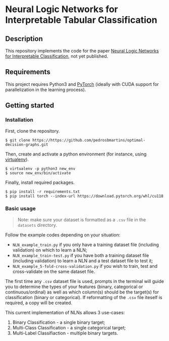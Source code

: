 # Neural Logic Networks for Interpretable Tabular Classification

## Description

This repository implements the code for the paper [Neural Logic Networks for Interpretable Classification](https://arxiv.org/abs/2508.08172), not yet published.

## Requirements

This project requires Python3 and [PyTorch](https://pytorch.org/get-started/locally/) (ideally with CUDA support for parallelization in the learning process).

## Getting started

### Installation

First, clone the repository.

```
$ git clone https://https://github.com/pedrosbmartins/optimal-decision-graphs.git
```

Then, create and activate a python environment (for instance, using [virtualenv](https://virtualenv.pypa.io/en/latest/)).

```
$ virtualenv -p python3 new_env
$ source new_env/bin/activate
```

Finally, install required packages.

```
$ pip install -r requirements.txt
$ pip install torch --index-url https://download.pytorch.org/whl/cu118
```

### Basic usage

> Note: make sure your dataset is formatted as a `.csv` file in the `datasets` directory.

Follow the example codes depending on your situation:
- `NLN_example_train.py` if you only have a training dataset file (including validation) on which to learn a NLN;
- `NLN_example_train-test.py` if you have both a training dataset file (including validation) to learn a NLN and a test dataset file to test it;
- `NLN_example_5-fold-cross-validation.py` if you wish to train, test and cross-validate on the same dataset file.

The first time any `.csv` dataset file is used, prompts in the terminal will guide you to determine the types of your features (binary, categorical or continuous/ordinal) as well as which column(s) should be the target(s) for classification (binary or categorical). If reformatting of the `.csv` file iteself is required, a copy will be created.

This current implementation of NLNs allows 3 use-cases:
1. Binary Classification - a single binary target;
2. Multi-Class Classification - a single categorical target;
3. Multi-Label Classifiaction - multiple binary targets.